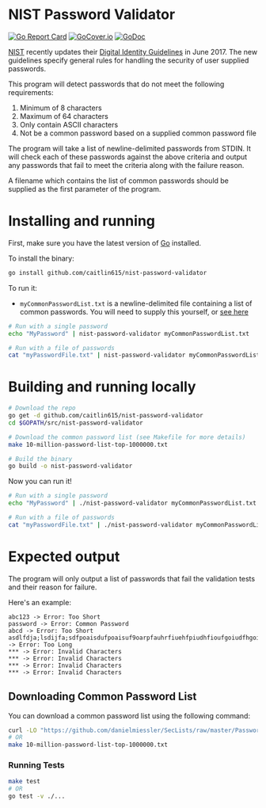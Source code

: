 # NIST Password Validator
[![Go Report Card](https://goreportcard.com/badge/github.com/caitlin615/nist-password-validator)](https://goreportcard.com/report/github.com/caitlin615/nist-password-validator)
[![GoCover.io](https://gocover.io/_badge/github.com/caitlin615/nist-password-validator/password)](https://gocover.io/github.com/caitlin615/nist-password-validator/password)
[![GoDoc](https://godoc.org/github.com/caitlin615/nist-password-validator?status.svg)](https://godoc.org/github.com/caitlin615/nist-password-validator)

[NIST](https://www.nist.gov/) recently updates their [Digital Identity Guidelines](https://pages.nist.gov/800-63-3/) in June 2017.
The new guidelines specify general rules for handling the security of user supplied passwords.

This program will detect passwords that do not meet the following requirements:

1. Minimum of 8 characters
1. Maximum of 64 characters
1. Only contain ASCII characters
1. Not be a common password based on a supplied common password file

The program will take a list of newline-delimited passwords from STDIN.
It will check each of these passwords against the above criteria and output any passwords that fail
to meet the criteria along with the failure reason.

A filename which contains the list of common passwords should be supplied as the first parameter of the program.

# Installing and running

First, make sure you have the latest version of [Go](https://golang.org/doc/install) installed.

To install the binary:

```bash
go install github.com/caitlin615/nist-password-validator
```

To run it:
* `myCommonPasswordList.txt` is a newline-delimited file containing a list of common passwords.
You will need to supply this yourself, or [see here](#downloading-common-password-list)

```bash
# Run with a single password
echo "MyPassword" | nist-password-validator myCommonPasswordList.txt

# Run with a file of passwords
cat "myPasswordFile.txt" | nist-password-validator myCommonPasswordList.txt
```

# Building and running locally

```bash
# Download the repo
go get -d github.com/caitlin615/nist-password-validator
cd $GOPATH/src/nist-password-validator

# Download the common password list (see Makefile for more details)
make 10-million-password-list-top-1000000.txt

# Build the binary
go build -o nist-password-validator
```

Now you can run it!

```bash
# Run with a single password
echo "MyPassword" | ./nist-password-validator myCommonPasswordList.txt

# Run with a file of passwords
cat "myPasswordFile.txt" | ./nist-password-validator myCommonPasswordList.txt
```

# Expected output

The program will only output a list of passwords that fail the validation tests
and their reason for failure.

Here's an example:

```
abc123 -> Error: Too Short
password -> Error: Common Password
abcd -> Error: Too Short
asdlfdja;lsdijfa;sdfpoaisdufpoaisuf9oarpfauhrfiuehfpiudhfioufgoiudfhgoiudfgpdupodsifpuosiUFPAOSIDUFPAOSDIUFP -> Error: Too Long
*** -> Error: Invalid Characters
*** -> Error: Invalid Characters
*** -> Error: Invalid Characters
*** -> Error: Invalid Characters
```

## Downloading Common Password List

You can download a common password list using the following command:

```bash
curl -LO "https://github.com/danielmiessler/SecLists/raw/master/Passwords/Common-Credentials/10-million-password-list-top-1000000.txt"
# OR
make 10-million-password-list-top-1000000.txt
```


### Running Tests
```bash
make test
# OR
go test -v ./...
```
